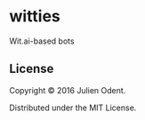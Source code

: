 # witties

Wit.ai-based bots

## License

Copyright © 2016 Julien Odent.

Distributed under the MIT License.
